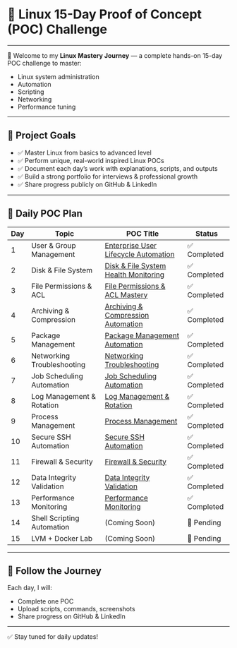 # 🚀 Linux 15-Day Proof of Concept (POC) Challenge

---

👋 Welcome to my **Linux Mastery Journey** — a complete hands-on 15-day POC challenge to master:

- Linux system administration  
- Automation  
- Scripting  
- Networking  
- Performance tuning  

---

## 🎯 Project Goals

- ✅ Master Linux from basics to advanced level  
- ✅ Perform unique, real-world inspired Linux POCs  
- ✅ Document each day’s work with explanations, scripts, and outputs  
- ✅ Build a strong portfolio for interviews & professional growth  
- ✅ Share progress publicly on GitHub & LinkedIn  

---

## 📅 Daily POC Plan

| Day | Topic                      | POC Title                                                              | Status        |
|-----|----------------------------|------------------------------------------------------------------------|---------------|
| 1   | User & Group Management    | [Enterprise User Lifecycle Automation](./Day1-UserLifecycle/README.md) | ✅ Completed  |
| 2   | Disk & File System         | [Disk & File System Health Monitoring](./Day2-DiskFilesystem/README.md) | ✅ Completed  |
| 3   | File Permissions & ACL     | [File Permissions & ACL Mastery](./Day3-FilePermissions/README.md)     | ✅ Completed  |
| 4   | Archiving & Compression    | [Archiving & Compression Automation](./Day4-ArchivingCompression/README.md) | ✅ Completed  |
| 5   | Package Management         | [Package Management Automation](./Day5-PackageManagement/README.md)    | ✅ Completed  |
| 6   | Networking Troubleshooting | [Networking Troubleshooting](./Day6-NetworkTroubleshooting/README.md)  | ✅ Completed  |
| 7   | Job Scheduling Automation  | [Job Scheduling Automation](./Day7-JobScheduling/README.md)            | ✅ Completed  |
| 8   | Log Management & Rotation  | [Log Management & Rotation](./Day8-LogRotation/README.md)          | ✅ Completed  |
| 9   | Process Management         | [Process Management](./Day9-ProcessManagement/README.md)           | ✅ Completed  |
| 10  | Secure SSH Automation      | [Secure SSH Automation](./Day10-SSHAutomation/README.md)               | ✅ Completed  |
| 11  | Firewall & Security        | [Firewall & Security](./Day11-FirewallSecurity/README.md)          | ✅ Completed  |
| 12  | Data Integrity Validation  | [Data Integrity Validation](./Day12-DataIntegrity/README.md)       | ✅ Completed  |
| 13  | Performance Monitoring     | [Performance Monitoring](./Day13-PerformanceMonitoring/README.md)  | ✅ Completed  |
| 14  | Shell Scripting Automation | (Coming Soon)                                                          | 🚧 Pending    |
| 15  | LVM + Docker Lab           | (Coming Soon)                                                          | 🚧 Pending    |

---

## 🔗 Follow the Journey

Each day, I will:

- Complete one POC  
- Upload scripts, commands, screenshots  
- Share progress on GitHub & LinkedIn  

---

✅ Stay tuned for daily updates!
